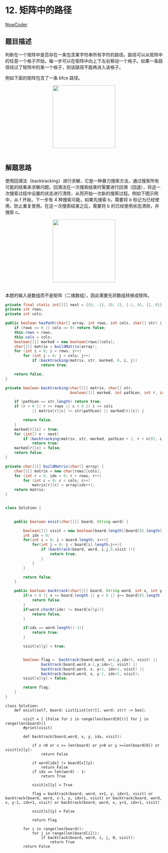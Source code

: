 # 12. 矩阵中的路径

[NowCoder](https://www.nowcoder.com/practice/c61c6999eecb4b8f88a98f66b273a3cc?tpId=13&tqId=11218&tPage=1&rp=1&ru=/ta/coding-interviews&qru=/ta/coding-interviews/question-ranking&from=cyc_github)

## 题目描述

判断在一个矩阵中是否存在一条包含某字符串所有字符的路径。路径可以从矩阵中的任意一个格子开始，每一步可以在矩阵中向上下左右移动一个格子。如果一条路径经过了矩阵中的某一个格子，则该路径不能再进入该格子。

例如下面的矩阵包含了一条 bfce 路径。

<div align="center"> <img src="https://cs-notes-1256109796.cos.ap-guangzhou.myqcloud.com/1db1c7ea-0443-478b-8df9-7e33b1336cc4.png" width="200px"> </div><br>

## 解题思路

使用回溯法（backtracking）进行求解，它是一种暴力搜索方法，通过搜索所有可能的结果来求解问题。回溯法在一次搜索结束时需要进行回溯（回退），将这一次搜索过程中设置的状态进行清除，从而开始一次新的搜索过程。例如下图示例中，从 f 开始，下一步有 4 种搜索可能，如果先搜索 b，需要将 b 标记为已经使用，防止重复使用。在这一次搜索结束之后，需要将 b 的已经使用状态清除，并搜索 c。

<div align="center"> <img src="https://cs-notes-1256109796.cos.ap-guangzhou.myqcloud.com/dc964b86-7a08-4bde-a3d9-e6ddceb29f98.png" width="200px"> </div><br>

本题的输入是数组而不是矩阵（二维数组），因此需要先将数组转换成矩阵。

```java
private final static int[][] next = {{0, -1}, {0, 1}, {-1, 0}, {1, 0}};
private int rows;
private int cols;

public boolean hasPath(char[] array, int rows, int cols, char[] str) {
    if (rows == 0 || cols == 0) return false;
    this.rows = rows;
    this.cols = cols;
    boolean[][] marked = new boolean[rows][cols];
    char[][] matrix = buildMatrix(array);
    for (int i = 0; i < rows; i++)
        for (int j = 0; j < cols; j++)
            if (backtracking(matrix, str, marked, 0, i, j))
                return true;

    return false;
}

private boolean backtracking(char[][] matrix, char[] str,
                             boolean[][] marked, int pathLen, int r, int c) {

    if (pathLen == str.length) return true;
    if (r < 0 || r >= rows || c < 0 || c >= cols
            || matrix[r][c] != str[pathLen] || marked[r][c]) {

        return false;
    }
    marked[r][c] = true;
    for (int[] n : next)
        if (backtracking(matrix, str, marked, pathLen + 1, r + n[0], c + n[1]))
            return true;
    marked[r][c] = false;
    return false;
}

private char[][] buildMatrix(char[] array) {
    char[][] matrix = new char[rows][cols];
    for (int r = 0, idx = 0; r < rows; r++)
        for (int c = 0; c < cols; c++)
            matrix[r][c] = array[idx++];
    return matrix;
}
```


```java

class Solution {

    
    public boolean exist(char[][] board, String word) {

        boolean[][] visit = new boolean[board.length][board[0].length];
        int idx = 0;
        for(int i = 0; i < board.length; i++){
            for(int j = 0; j < board[i].length;j++){
                if (backtrack(board, word, i,j,0,visit )){
                    return true;
                }
            }
        }

        return false;
    }

    public boolean backtrack(char[][] board, String word, int x, int y, int idx, boolean[][] visit){
        if(x < 0 || x >= board.length || y < 0 || y>= board[0].length || visit[x][y] ){
            return false;
        }
        if(word.charAt(idx) != board[x][y]){
            return false;
        }

        if(idx == word.length()-1){
            return true;
        }

        visit[x][y] = true;


        boolean flag =  backtrack(board,word, x+1,y,idx+1, visit) ||
                backtrack(board,word,x-1,y,idx+1, visit) ||
                backtrack(board,word, x, y+1, idx+1, visit) ||
                backtrack(board,word, x, y-1, idx+1, visit);
        visit[x][y] = false;

        return flag;
    }
}
```

```
class Solution:
    def exist(self, board: List[List[str]], word: str) -> bool:

        visit = [ [False for i in range(len(board[0]))] for j in range(len(board))]
        #print(visit)

        def backtrack(board,word, x, y, idx, visit):

            if x <0 or x >= len(board) or y<0 or y >=len(board[0]) or visit[x][y]:
                return False
 
            if word[idx] != board[x][y]:
                return False
            if idx == len(word) - 1:
                return True

            visit[x][y] = True

            flag = backtrack(board, word, x+1, y, idx+1, visit) or backtrack(board, word, x-1, y, idx+1, visit) or backtrack(board, word, x, y-1, idx+1, visit) or backtrack(board, word, x, y+1, idx+1, visit)

            visit[x][y] = False

            return flag

        for i in range(len(board)):
            for j in range(len(board[i])):
                if backtrack(board, word, i, j, 0, visit):
                    return True
        return False
```

